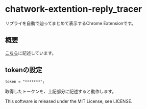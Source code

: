 # chatwork-extention-reply_tracer

リプライを自動で辿ってまとめて表示するChrome Extensionです。

## 概要
[こちら](http://www.rokurofire.info/2016/02/08/cw_chrome_ext/)に記述しています。

## tokenの設定

```
token = "*******";
```

取得したトークンを、上記部分に記述すると動作します。

This software is released under the MIT License, see LICENSE.
